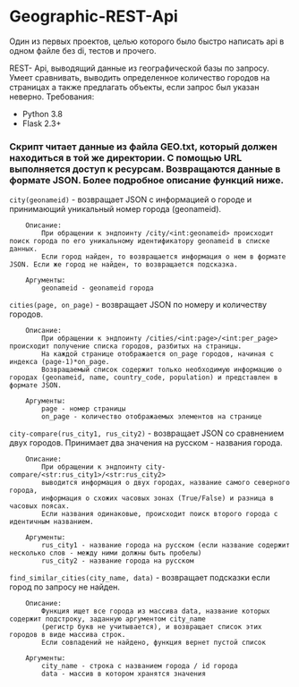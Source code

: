# Geographic-REST-Api

Один из первых проектов, целью которого было быстро написать api в одном файле без di, тестов и прочего.

REST- Api, выводящий данные из географической базы по запросу. Умеет сравнивать, выводить определенное количество городов на страницах а также предлагать объекты, если запрос был указан неверно.
Требования: 
- Python 3.8
- Flask 2.3+

### Скрипт читает данные из файла GEO.txt, который должен находиться в той же директории. С помощью URL выполняется доступ к ресурсам. Возвращаются данные в формате JSON. Более подробное описание функций ниже.


```city(geonameid)``` - возвращает JSON с информацией о городе и принимающий уникальный номер города (geonameid).

        Описание:
            При обращении к эндпоинту /city/<int:geonameid> происходит поиск города по его уникальному идентификатору geonameid в списке данных.
            Если город найден, то возвращается информация о нем в формате JSON. Если же город не найден, то возвращается подсказка.

        Аргументы:
            geonameid - geonameid города


```cities(page, on_page)``` - возвращает JSON по номеру и количеству городов.

        Описание:
            При обращении к эндпоинту /cities/<int:page>/<int:per_page> происходит получение списка городов, разбитых на страницы. 
            На каждой странице отображается on_page городов, начиная с индекса (page-1)*on_page.
            Возвращаемый список содержит только необходимую информацию о городах (geonameid, name, country_code, population) и представлен в формате JSON.

        Аргументы:
            page - номер страницы
            on_page - количество отображаемых элементов на странице 


```city-compare(rus_city1, rus_city2)``` - возвращает JSON со сравнением двух городов. Принимает два значения на русском - названия города.

        Описание: 
            При обращении к эндпоинту city-compare/<str:rus_city1>/<str:rus_city2>
            выводится информация о двух городах, название самого северного города, 
            информация о схожих часовых зонах (True/False) и разница в часовых поясах.
            Если названия одинаковые, происходит поиск второго города с идентичным названием.
            
        Аргументы:
            rus_city1 - название города на русском (если название содержит несколько слов - между ними должны быть пробелы)
            rus_city2 - название города на русском


```find_similar_cities(city_name, data)``` - возвращает подсказки если город по запросу не найден.
    
        Описание:
            Функция ищет все города из массива data, название которых содержит подстроку, заданную аргументом city_name
            (регистр букв не учитывается), и возвращает список этих городов в виде массива строк.
            Если совпадений не найдено, функция вернет пустой список

        Аргументы:
            city_name - строка с названием города / id города
            data - массив в котором хранятся значения


